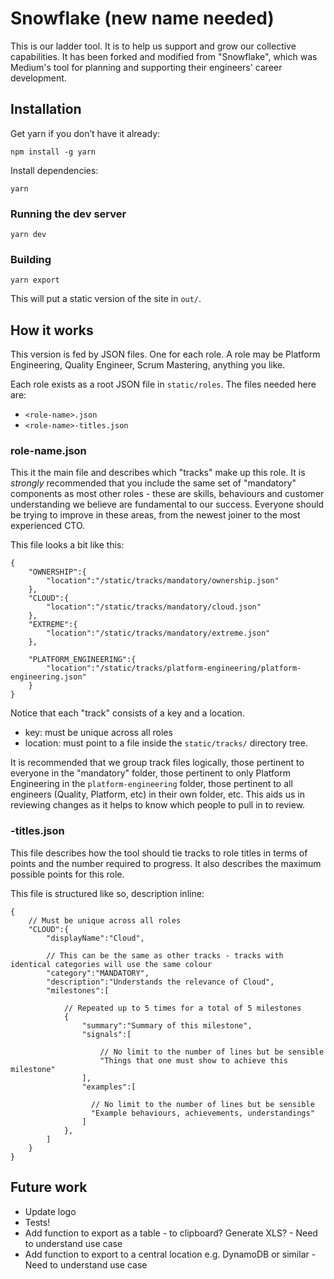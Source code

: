 # Snowflake (new name needed)

This is our ladder tool. It is to help us support and grow our collective capabilities. It has been forked and modified
from "Snowflake", which was Medium's tool for planning and supporting their engineers' career development.

## Installation

Get yarn if you don’t have it already:

`npm install -g yarn`

Install dependencies:

`yarn`

### Running the dev server

`yarn dev`

### Building

`yarn export`

This will put a static version of the site in `out/`.

## How it works

This version is fed by JSON files. One for each role. A role may be Platform Engineering, Quality Engineer, Scrum Mastering, anything you like.

Each role exists as a root JSON file in `static/roles`. The files needed here are:

 * `<role-name>.json`
 * `<role-name>-titles.json`

### role-name.json

This it the main file and describes which "tracks" make up this role. It is *strongly* recommended that you include the
same set of "mandatory" components as most other roles - these are skills, behaviours and customer understanding we
believe are fundamental to our success. Everyone should be trying to improve in these areas, from the newest joiner to
the most experienced CTO.

This file looks a bit like this:

```
{
    "OWNERSHIP":{
        "location":"/static/tracks/mandatory/ownership.json"
    },
    "CLOUD":{
        "location":"/static/tracks/mandatory/cloud.json"
    },
    "EXTREME":{
        "location":"/static/tracks/mandatory/extreme.json"
    },

    "PLATFORM_ENGINEERING":{
        "location":"/static/tracks/platform-engineering/platform-engineering.json"
    }
}
```

Notice that each "track" consists of a key and a location.

* key: must be unique across all roles
* location: must point to a file inside the `static/tracks/` directory tree.

It is recommended that we group track files logically, those pertinent to everyone in the "mandatory" folder, those
pertinent to only Platform Engineering in the   `platform-engineering` folder, those pertinent to all engineers
(Quality, Platform, etc) in their own folder, etc. This aids us in reviewing changes as it helps to know which people
to pull in to review.

### <role-name>-titles.json

This file describes how the tool should tie tracks to role titles in terms of points and the number required to
progress. It also describes the maximum possible points for this role.

This file is structured like so, description inline:

```
{
    // Must be unique across all roles
    "CLOUD":{
        "displayName":"Cloud",

        // This can be the same as other tracks - tracks with identical categories will use the same colour
        "category":"MANDATORY",
        "description":"Understands the relevance of Cloud",
        "milestones":[

            // Repeated up to 5 times for a total of 5 milestones
            {
                "summary":"Summary of this milestone",
                "signals":[

                    // No limit to the number of lines but be sensible
                    "Things that one must show to achieve this milestone"
                ],
                "examples":[

                  // No limit to the number of lines but be sensible
                  "Example behaviours, achievements, understandings"
                ]
            },
        ]
    }
}

```

## Future work

* Update logo
* Tests!
* Add function to export as a table - to clipboard? Generate XLS? - Need to understand use case
* Add function to export to a central location e.g. DynamoDB or similar - Need to understand use case
